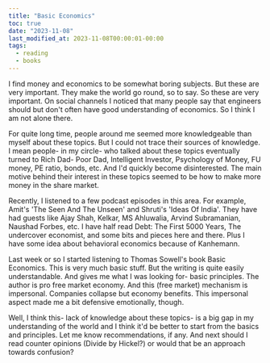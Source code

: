 ```yaml
---
title: "Basic Economics"
toc: true
date: "2023-11-08"
last_modified_at: 2023-11-08T00:00:01-00:00
tags: 
  - reading
  - books
---
```


I find money and economics to be somewhat boring subjects. But these are very important. They make the world go round, so to say. So these are very important. On social channels I noticed that many people say that engineers should but don't often have good understanding of economics. So I think I am not alone there.

For quite long time, people around me seemed more knowledgeable than myself about these topics. But I could not trace their sources of knowledge. I mean people- in my circle- who talked about these topics eventually turned to Rich Dad- Poor Dad, Intelligent Investor, Psychology of Money, FU money, PE ratio, bonds, etc. And I'd quickly become disinterested. The main motive behind their interest in these topics seemed to be how to make more money in the share market.

Recently, I listened to a few podcast episodes in this area. For example, Amit's 'The Seen And The Unseen' and Shruti's 'Ideas Of India'. They have had guests like Ajay Shah, Kelkar, MS Ahluwalia, Arvind Subramanian, Naushad Forbes, etc. I have half read Debt: The First 5000 Years, The undercover economist, and some bits and pieces here and there. Plus I have some idea about behavioral economics because of Kanhemann.

Last week or so I started listening to Thomas Sowell's book Basic Economics. This is very much basic stuff. But the writing is quite easily understandable. And gives me what I was looking for- basic principles. The author is pro free market economy. And this (free market) mechanism is impersonal. Companies collapse but economy benefits. This impersonal aspect made me a bit defensive emotionally, though.

Well, I think this- lack of knowledge about these topics- is a big gap in my understanding of the world and I think it'd be better to start from the basics and principles. Let me know recommendations, if any. And next should I read counter opinions (Divide by Hickel?) or would that be an approach towards confusion?
